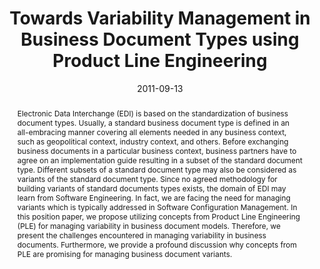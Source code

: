 ---
abstract: Electronic Data Interchange (EDI) is based on the standardization of business
  document types. Usually, a standard business document type is defined in an all-embracing
  manner covering all elements needed in any business context, such as geopolitical
  context, industry context, and others. Before exchanging business documents in a
  particular business context, business partners have to agree on an implementation
  guide resulting in a subset of the standard document type. Different subsets of
  a standard document type may also be considered as variants of the standard document
  type. Since no agreed methodology for building variants of standard documents types
  exists, the domain of EDI may learn from Software Engineering. In fact, we are facing
  the need for managing variants which is typically addressed in Software Configuration
  Management. In this position paper, we propose utilizing concepts from Product Line
  Engineering (PLE) for managing variability in business document models. Therefore,
  we present the challenges encountered in managing variability in business documents.
  Furthermore, we provide a profound discussion why concepts from PLE are promising
  for managing business document variants.
authors:
- Christian Pichler
- Christian Huemer
date: '2011-09-13'
featured: false
links:
- name: Publik
  url: https://publik.tuwien.ac.at/showentry.php?ID=201827&lang=2
publication: 'Talk: 1st International Workshop on Software Architecture Variability
  (SAVA 2011), Essen, Germany; 09-13-2011 - 09-16-2011; in: "Proceedings of the 5th
  European Conference on Software Architecture, ECSA Companion Volume", ACM International
  Conference Proceeding Series (2011), 1 - 5'
publication_types:
- '1'
publishDate: '2011-09-13'
title: Towards Variability Management in Business Document Types using Product Line
  Engineering
url_pdf: ''
---